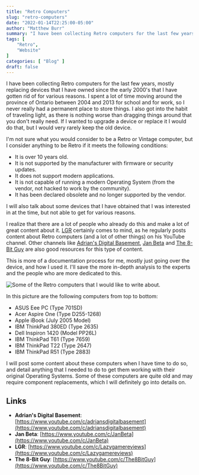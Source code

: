 ```yaml
---
title: "Retro Computers"
slug: "retro-computers"
date: "2022-01-14T22:25:00-05:00"
author: "Matthew Burr"
summary: "I have been collecting Retro computers for the last few years, mostly replacing devices that I have owned since the early 2000's that I have gotten rid of. I spent a lot of time moving around between 2004 and 2011, and I wasn't always able to store things easily so I got into the habit of traveling light."
tags: [
    "Retro",
    "Website"
]
categories: [ "Blog" ]
draft: false
---
```


I have been collecting Retro computers for the last few years, mostly replacing devices that I have owned since the early 2000's that I have gotten rid of for various reasons. I spent a lot of time moving around the province of Ontario between 2004 and 2013 for school and for work, so I never really had a permanent place to store things. I also got into the habit of traveling light, as there is nothing worse than dragging things around that you don't really need. If I wanted to upgrade a device or replace it I would do that, but I would very rarely keep the old device.

I'm not sure what you would consider to be a Retro or Vintage computer, but I consider anything to be Retro if it meets the following conditions:

* It is over 10 years old.
* It is not supported by the manufacturer with firmware or security updates.
* It does not support modern applications.
* It is not capable of running a modern Operating System (from the vendor, not hacked to work by the community).
* It has been declared obsolete and no longer supported by the vendor.

I will also talk about some devices that I have obtained that I was interested in at the time, but not able to get for various reasons.

I realize that there are a lot of people who already do this and make a lot of great content about it. [LGR](https://www.youtube.com/c/Lazygamereviews) certainly comes to mind, as he regularly posts content about Retro computers (and a lot of other things) on his YouTube channel. Other channels like [Adrian's Digital Basement](https://www.youtube.com/c/adriansdigitalbasement), [Jan Beta](https://www.youtube.com/c/JanBeta) and [The 8-Bit Guy](https://www.youtube.com/c/The8BitGuy) are also good resources for this type of content.

This is more of a documentation process for me, mostly just going over the device, and how I used it. I'll save the more in-depth analysis to the experts and the people who are more dedicated to this.

![Some of the Retro computers that I would like to write about.](/images/blog/00041/2022-retro-computers.jpg)

In this picture are the following computers from top to bottom:

* ASUS Eee PC (Type 701SD)
* Acer Aspire One (Type D255-1268)
* Apple iBook (July 2005 Model)
* IBM ThinkPad 380ED (Type 2635)
* Dell Inspiron 1420 (Model PP26L)
* IBM ThinkPad T61 (Type 7659)
* IBM ThinkPad T22 (Type 2647)
* IBM ThinkPad R51 (Type 2883)

I will post some content about these computers when I have time to do so, and detail anything that I needed to do to get them working with their original Operating Systems. Some of these computers are quite old and may require component replacements, which I will definitely go into details on.

## Links ##

* **Adrian's Digital Basement**: [https://www.youtube.com/c/adriansdigitalbasement](https://www.youtube.com/c/adriansdigitalbasement)
* **Jan Beta**: [https://www.youtube.com/c/JanBeta](https://www.youtube.com/c/JanBeta)
* **LGR**: [https://www.youtube.com/c/Lazygamereviews](https://www.youtube.com/c/Lazygamereviews)
* **The 8-Bit Guy**: [https://www.youtube.com/c/The8BitGuy](https://www.youtube.com/c/The8BitGuy)
